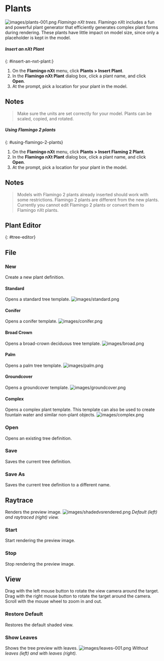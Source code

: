 ---
---


# Plants
![images/plants-001.png](images/plants-001.png)
*Flamingo nXt trees.*
Flamingo nXt includes a fun and powerful plant generator that efficiently generates complex plant forms during rendering. These plants have little impact on model size, since only a placeholder is kept in the model.

##### Insert an nXt Plant
{: #insert-an-nxt-plant:}
1. On the **Flamingo nXt** menu, click **Plants &gt; Insert Plant**.
1. In the **Flamingo nXt Plant** dialog box, click a plant name, and click **Open**.
1. At the prompt, pick a location for your plant in the model.

## Notes

>Make sure the units are set correctly for your model.
>Plants can be scaled, copied, and rotated.

##### Using Flamingo 2 plants
{: #using-flamingo-2-plants}
1. On the **Flamingo nXt** menu, click **Plants &gt; Insert Flaming 2 Plant**.
1. In the **Flamingo nXt Plant** dialog box, click a plant name, and click **Open**.
1. At the prompt, pick a location for your plant in the model.

## Notes

>Models with Flamingo 2 plants already inserted should work with some restrictions.
>Flamingo 2 plants are different from the new plants. Currently you cannot edit Flamingo 2 plants or convert them to Flamingo nXt plants.

## Plant Editor
{: #tree-editor}

## File

### New
Create a new plant definition.

#### Standard
Opens a standard tree template.
![images/standard.png](images/standard.png)

#### Conifer
Opens a conifer template.
![images/conifer.png](images/conifer.png)

#### Broad Crown
Opens a broad-crown deciduous tree template.
![images/broad.png](images/broad.png)

#### Palm
Opens a palm tree template.
![images/palm.png](images/palm.png)

#### Groundcover
Opens a groundcover template.
![images/groundcover.png](images/groundcover.png)

#### Complex
Opens a complex plant template. This template can also be used to create fountain water and similar non-plant objects.
![images/complex.png](images/complex.png)

### Open
Opens an existing tree definition.

### Save
Saves the current tree definition.

### Save As
Saves the current tree definition to a different name.

## Raytrace
Renders the preview image.
![images/shadedvsrendered.png](images/shadedvsrendered.png)
*Default (left) and raytraced (right) view.*

### Start
Start rendering the preview image.

### Stop
Stop rendering the preview image.

## View
Drag with the left mouse button to rotate the view camera around the target.
Drag with the right mouse button to rotate the target around the camera.
Scroll with the mouse wheel to zoom in and out.

### Restore Default
Restores the default shaded view.

### Show Leaves
Shows the tree preview with leaves.
![images/leaves-001.png](images/leaves-001.png)
*Without leaves (left) and with leaves (right).*

